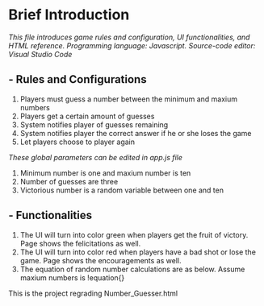 # Brief Introduction 
*This file introduces game rules and configuration, UI functionalities, and HTML reference. Programming language: Javascript. Source-code editor: Visual Studio Code*

## - Rules and Configurations 
1. Players must guess a number between the minimum and maxium numbers
2. Players get a certain amount of guesses
3. System notifies player of guesses remaining
4. System notifies player the correct answer if he or she loses the game
5. Let players choose to player again

*These global parameters can be edited in app.js file*
1. Minimum number is one and maxium number is ten 
2. Number of guesses are three
3. Victorious number is a random variable between one and ten

## - Functionalities 
1. The UI will turn into color green when players get the fruit of victory. Page shows the felicitations as well.
2. The UI will turn into color red when players have a bad shot or lose the game. Page shows the encouragements as well. 
3. The equation of random number calculations are as below.
Assume maxium numbers is !equation{}

This is the project regrading Number_Guesser.html
